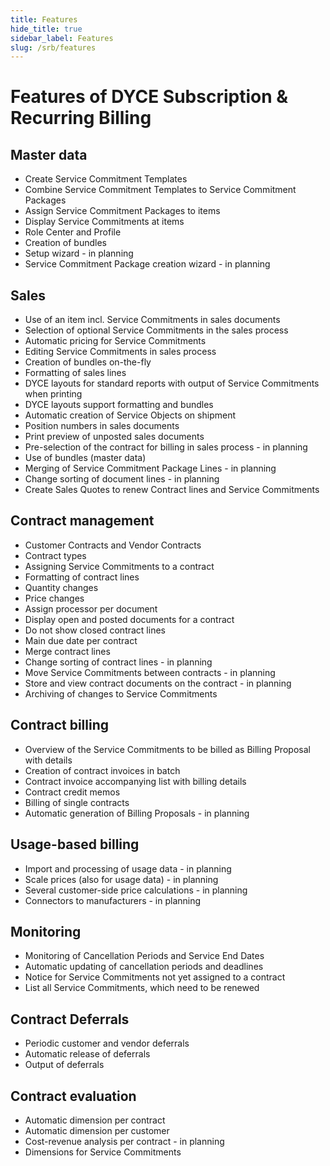 ```yaml
---
title: Features
hide_title: true
sidebar_label: Features
slug: /srb/features
---
```


# Features of DYCE Subscription & Recurring Billing

## Master data
* Create Service Commitment Templates
* Combine Service Commitment Templates to Service Commitment Packages
* Assign Service Commitment Packages to items
* Display Service Commitments at items
* Role Center and Profile
* Creation of bundles
* Setup wizard - in planning
* Service Commitment Package creation wizard - in planning

## Sales
* Use of an item incl. Service Commitments in sales documents
* Selection of optional Service Commitments in the sales process
* Automatic pricing for Service Commitments
* Editing Service Commitments in sales process
* Creation of bundles on-the-fly
* Formatting of sales lines
* DYCE layouts for standard reports with output of Service Commitments when printing
* DYCE layouts support formatting and bundles
* Automatic creation of Service Objects on shipment
* Position numbers in sales documents
* Print preview of unposted sales documents
* Pre-selection of the contract for billing in sales process - in planning
* Use of bundles (master data)
* Merging of Service Commitment Package Lines - in planning
* Change sorting of document lines - in planning
* Create Sales Quotes to renew Contract lines and Service Commitments

## Contract management
* Customer Contracts and Vendor Contracts
* Contract types
* Assigning Service Commitments to a contract
* Formatting of contract lines
* Quantity changes
* Price changes
* Assign processor per document
* Display open and posted documents for a contract
* Do not show closed contract lines
* Main due date per contract
* Merge contract lines
* Change sorting of contract lines - in planning
* Move Service Commitments between contracts - in planning
* Store and view contract documents on the contract - in planning
* Archiving of changes to Service Commitments

## Contract billing
* Overview of the Service Commitments to be billed as Billing Proposal with details
* Creation of contract invoices in batch
* Contract invoice accompanying list with billing details
* Contract credit memos
* Billing of single contracts
* Automatic generation of Billing Proposals - in planning

## Usage-based billing
* Import and processing of usage data - in planning
* Scale prices (also for usage data) - in planning
* Several customer-side price calculations - in planning
* Connectors to manufacturers - in planning

## Monitoring
* Monitoring of Cancellation Periods and Service End Dates
* Automatic updating of cancellation periods and deadlines
* Notice for Service Commitments not yet assigned to a contract
* List all Service Commitments, which need to be renewed

## Contract Deferrals
* Periodic customer and vendor deferrals
* Automatic release of deferrals
* Output of deferrals

## Contract evaluation
* Automatic dimension per contract
* Automatic dimension per customer
* Cost-revenue analysis per contract - in planning
* Dimensions for Service Commitments